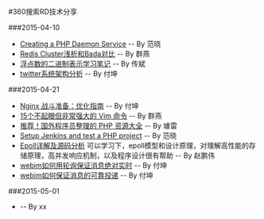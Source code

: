 #360搜索RD技术分享

###2015-04-10

*	[Creating a PHP Daemon Service](http://www.phpclasses.org/blog/post/270-Creating-a-PHP-Daemon-Service.html) -- By 范晓  
*	[Redis Cluster浅析和Bada对比](http://chuansong.me/n/1271889) -- By 群燕
*	[浮点数的二进制表示学习笔记](http://blog.163.com/yql_bl/blog/static/847851692008112013117685/) -- By 传斌
*	[twitter系统架构分析](http://t.cn/RAXadTs) -- By 付坤

###2015-04-21

*	[Nginx 战斗准备：优化指南](http://mp.weixin.qq.com/s?__biz=MjM5NjQ4MjYwMQ==&mid=204874835&idx=3&sn=b64098b7cdd21c96aec9bb36bc489ce5&scene=1&key=c468684b929d2be2081eb6a1ef18c626c8f44fdff500dd42fecaa56188f153deb8ba5990b5133c274bb7a395e36eb581&ascene=1&uin=MjcwMTYzMzU%3D&devicetype=Windows+7&version=6101001d&pass_ticket=FRchrLFHdXs1QBmjykf2aOPO6c1SZ7TkCjgvDcJ%2Bv%2B8%3D) -- By 付坤
*	[15个不起眼但非常强大的 Vim 命令](http://www.codeceo.com/article/useful-vim-command.html) -- By 群燕
*	[推荐！国外程序员整理的 PHP 资源大全](http://blog.jobbole.com/82908/) -- By 璩雷
*	[Setup Jenkins and test a PHP project](http://alexbilbie.com/2015/04/setting-up-jenkins/) -- By 范晓
*	[Epoll详解及源码分析](http://m.blog.csdn.net/blog/chen19870707/42525887) 可以学习下，epoll模型和设计原理，对理解高性能的存储原理，高并发响应机制，以及程序设计很有帮助 -- By 赵鹏伟
*	[webim如何用轮询保证消息绝对实时](http://mp.weixin.qq.com/s?__biz=MjM5ODYxMDA5OQ==&mid=205001346&idx=1&sn=fd87cc010bf4548589c9fabea80c4cad&scene=1&key=c468684b929d2be23551f2bb1719b95199cde88c118e738102a6a9abcfe0cfbbf43844bce890e64615deb9386ceafaf0&ascene=1&uin=MjcwMTYzMzU%3D&devicetype=Windows+7&version=6101001d&pass_ticket=FRchrLFHdXs1QBmjykf2aOPO6c1SZ7TkCjgvDcJ%2Bv%2B8%3D) -- By 付坤
*	[webim如何保证消息的可靠投递](http://mp.weixin.qq.com/s?__biz=MjM5ODYxMDA5OQ==&mid=205034544&idx=1&sn=26bbbf4a49ae6b6c4b8c3cba7f79764f&scene=1&key=c468684b929d2be236b6906f07ab169cef45e8e7bcbd7ea210157f6a686fa8494eb0024789a329fea53fa308dfa04a46&ascene=1&uin=MjcwMTYzMzU%3D&devicetype=Windows+7&version=6101001d&pass_ticket=FRchrLFHdXs1QBmjykf2aOPO6c1SZ7TkCjgvDcJ%2Bv%2B8%3D) -- By 付坤

###2015-05-01
*	[]() -- By xx
